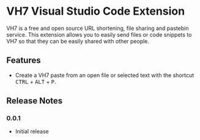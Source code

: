 # VH7 Visual Studio Code Extension

VH7 is a free and open source URL shortening, file sharing and pastebin service. This extension allows you to easily send files or code snippets to VH7 so that they can be easily shared with other people.

## Features

- Create a VH7 paste from an open file or selected text with the shortcut <kbd>CTRL</kbd> + <kbd>ALT</kbd> + <kbd>P</kbd>.

## Release Notes

### 0.0.1

- Initial release

